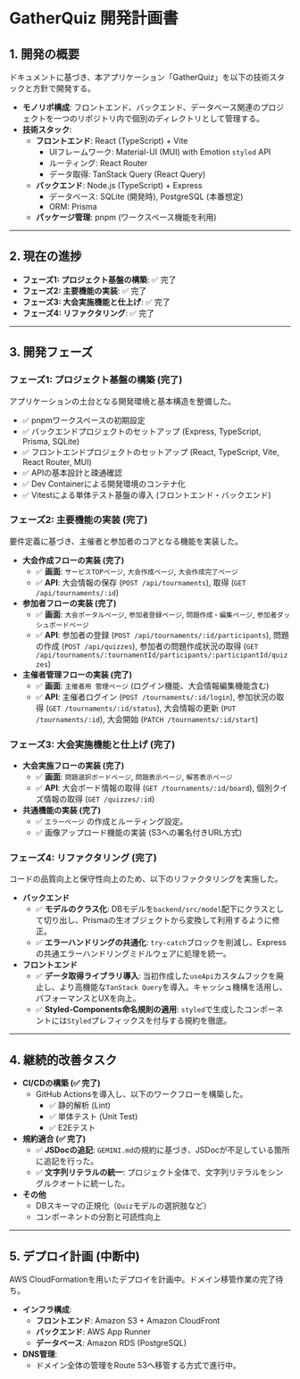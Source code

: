# GatherQuiz 開発計画書

## 1. 開発の概要

ドキュメントに基づき、本アプリケーション「GatherQuiz」を以下の技術スタックと方針で開発する。

- **モノリポ構成**: フロントエンド、バックエンド、データベース関連のプロジェクトを一つのリポジトリ内で個別のディレクトリとして管理する。
- **技術スタック**:
    - **フロントエンド**: React (TypeScript) + Vite
        - UIフレームワーク: Material-UI (MUI) with Emotion `styled` API
        - ルーティング: React Router
        - データ取得: TanStack Query (React Query)
    - **バックエンド**: Node.js (TypeScript) + Express
        - データベース: SQLite (開発時), PostgreSQL (本番想定)
        - ORM: Prisma
    - **パッケージ管理**: pnpm (ワークスペース機能を利用)

---

## 2. 現在の進捗

- **フェーズ1: プロジェクト基盤の構築**: ✅ 完了
- **フェーズ2: 主要機能の実装**: ✅ 完了
- **フェーズ3: 大会実施機能と仕上げ**: ✅ 完了
- **フェーズ4: リファクタリング**: ✅ 完了

---

## 3. 開発フェーズ

### フェーズ1: プロジェクト基盤の構築 (完了)

アプリケーションの土台となる開発環境と基本構造を整備した。

- ✅ pnpmワークスペースの初期設定
- ✅ バックエンドプロジェクトのセットアップ (Express, TypeScript, Prisma, SQLite)
- ✅ フロントエンドプロジェクトのセットアップ (React, TypeScript, Vite, React Router, MUI)
- ✅ APIの基本設計と疎通確認
- ✅ Dev Containerによる開発環境のコンテナ化
- ✅ Vitestによる単体テスト基盤の導入 (フロントエンド・バックエンド)

### フェーズ2: 主要機能の実装 (完了)

要件定義に基づき、主催者と参加者のコアとなる機能を実装した。

- **大会作成フローの実装 (完了)**
    - ✅ **画面**: `サービスTOPページ`, `大会作成ページ`, `大会作成完了ページ`
    - ✅ **API**: 大会情報の保存 (`POST /api/tournaments`), 取得 (`GET /api/tournaments/:id`)
- **参加者フローの実装 (完了)**
    - ✅ **画面**: `大会ポータルページ`, `参加者登録ページ`, `問題作成・編集ページ`, `参加者ダッシュボードページ`
    - ✅ **API**: 参加者の登録 (`POST /api/tournaments/:id/participants`), 問題の作成 (`POST /api/quizzes`), 参加者の問題作成状況の取得 (`GET /api/tournaments/:tournamentId/participants/:participantId/quizzes`)
- **主催者管理フローの実装 (完了)**
    - ✅ **画面**: `主催者用 管理ページ` (ログイン機能、大会情報編集機能含む)
    - ✅ **API**: 主催者ログイン (`POST /tournaments/:id/login`), 参加状況の取得 (`GET /tournaments/:id/status`), 大会情報の更新 (`PUT /tournaments/:id`), 大会開始 (`PATCH /tournaments/:id/start`)

### フェーズ3: 大会実施機能と仕上げ (完了)

- **大会実施フローの実装 (完了)**
    - ✅ **画面**: `問題選択ボードページ`, `問題表示ページ`, `解答表示ページ`
    - ✅ **API**: 大会ボード情報の取得 (`GET /tournaments/:id/board`), 個別クイズ情報の取得 (`GET /quizzes/:id`)
- **共通機能の実装 (完了)**
    - ✅ `エラーページ` の作成とルーティング設定。
    - ✅ 画像アップロード機能の実装 (S3への署名付きURL方式)

### フェーズ4: リファクタリング (完了)

コードの品質向上と保守性向上のため、以下のリファクタリングを実施した。

- **バックエンド**
    - ✅ **モデルのクラス化**: DBモデルを`backend/src/model`配下にクラスとして切り出し、Prismaの生オブジェクトから変換して利用するように修正。
    - ✅ **エラーハンドリングの共通化**: `try-catch`ブロックを削減し、Expressの共通エラーハンドリングミドルウェアに処理を統一。
- **フロントエンド**
    - ✅ **データ取得ライブラリ導入**: 当初作成した`useApi`カスタムフックを廃止し、より高機能な`TanStack Query`を導入。キャッシュ機構を活用し、パフォーマンスとUXを向上。
    - ✅ **Styled-Components命名規則の適用**: `styled`で生成したコンポーネントには`Styled`プレフィックスを付与する規約を徹底。

---

## 4. 継続的改善タスク

- **CI/CDの構築 (✅ 完了)**
    - GitHub Actionsを導入し、以下のワークフローを構築した。
        - ✅ 静的解析 (Lint)
        - ✅ 単体テスト (Unit Test)
        - ✅ E2Eテスト
- **規約適合 (✅ 完了)**
    - ✅ **JSDocの追記**: `GEMINI.md`の規約に基づき、JSDocが不足している箇所に追記を行った。
    - ✅ **文字列リテラルの統一**: プロジェクト全体で、文字列リテラルをシングルクオートに統一した。
- **その他**
    - DBスキーマの正規化（`Quiz`モデルの選択肢など）
    - コンポーネントの分割と可読性向上

---

## 5. デプロイ計画 (中断中)

AWS CloudFormationを用いたデプロイを計画中。ドメイン移管作業の完了待ち。

- **インフラ構成**:
    - **フロントエンド**: Amazon S3 + Amazon CloudFront
    - **バックエンド**: AWS App Runner
    - **データベース**: Amazon RDS (PostgreSQL)
- **DNS管理**:
    - ドメイン全体の管理をRoute 53へ移管する方式で進行中。